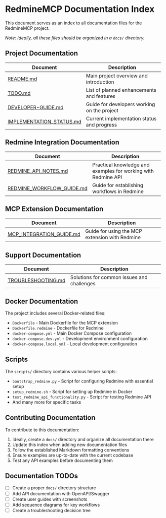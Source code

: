 # RedmineMCP Documentation Index

This document serves as an index to all documentation files for the RedmineMCP project.

*Note: Ideally, all these files should be organized in a `docs/` directory.*

## Project Documentation

| Document | Description |
|----------|-------------|
| [README.md](README.md) | Main project overview and introduction |
| [TODO.md](TODO.md) | List of planned enhancements and features |
| [DEVELOPER-GUIDE.md](DEVELOPER-GUIDE.md) | Guide for developers working on the project |
| [IMPLEMENTATION_STATUS.md](IMPLEMENTATION_STATUS.md) | Current implementation status and progress |

## Redmine Integration Documentation

| Document | Description |
|----------|-------------|
| [REDMINE_API_NOTES.md](REDMINE_API_NOTES.md) | Practical knowledge and examples for working with Redmine API |
| [REDMINE_WORKFLOW_GUIDE.md](REDMINE_WORKFLOW_GUIDE.md) | Guide for establishing workflows in Redmine |

## MCP Extension Documentation

| Document | Description |
|----------|-------------|
| [MCP_INTEGRATION_GUIDE.md](MCP_INTEGRATION_GUIDE.md) | Guide for using the MCP extension with Redmine |

## Support Documentation

| Document | Description |
|----------|-------------|
| [TROUBLESHOOTING.md](TROUBLESHOOTING.md) | Solutions for common issues and challenges |

## Docker Documentation

The project includes several Docker-related files:
- `Dockerfile` - Main Dockerfile for the MCP extension
- `Dockerfile.redmine` - Dockerfile for Redmine
- `docker-compose.yml` - Main Docker Compose configuration
- `docker-compose.dev.yml` - Development environment configuration
- `docker-compose.local.yml` - Local development configuration

## Scripts

The `scripts/` directory contains various helper scripts:
- `bootstrap_redmine.py` - Script for configuring Redmine with essential setup
- `setup_redmine.sh` - Script for setting up Redmine in Docker
- `test_redmine_api_functionality.py` - Script for testing Redmine API
- And many more for specific tasks

## Contributing Documentation

To contribute to this documentation:

1. Ideally, create a `docs/` directory and organize all documentation there
2. Update this index when adding new documentation files
3. Follow the established Markdown formatting conventions
4. Ensure examples are up-to-date with the current codebase
5. Test any API examples before documenting them

## Documentation TODOs

- [ ] Create a proper `docs/` directory structure
- [ ] Add API documentation with OpenAPI/Swagger
- [ ] Create user guides with screenshots
- [ ] Add sequence diagrams for key workflows
- [ ] Create a troubleshooting decision tree
